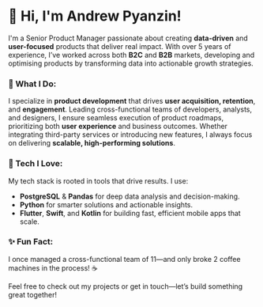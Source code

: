 # 👋 Hi, I'm Andrew Pyanzin!

I'm a Senior Product Manager passionate about creating **data-driven** and **user-focused** products that deliver real impact. With over 5 years of experience, I’ve worked across both **B2C** and **B2B** markets, developing and optimising products by transforming data into actionable growth strategies.

### 🚀 What I Do:
I specialize in **product development** that drives **user acquisition, retention**, and **engagement**. Leading cross-functional teams of developers, analysts, and designers, I ensure seamless execution of product roadmaps, prioritizing both **user experience** and business outcomes. Whether integrating third-party services or introducing new features, I always focus on delivering **scalable, high-performing solutions**.


### 🔧 Tech I Love:
My tech stack is rooted in tools that drive results. I use:
- **PostgreSQL** & **Pandas** for deep data analysis and decision-making.
- **Python** for smarter solutions and actionable insights.
- **Flutter**, **Swift**, and **Kotlin** for building fast, efficient mobile apps that scale.

### ✨ Fun Fact:
I once managed a cross-functional team of 11—and only broke 2 coffee machines in the process! ☕️

Feel free to check out my projects or get in touch—let’s build something great together!
